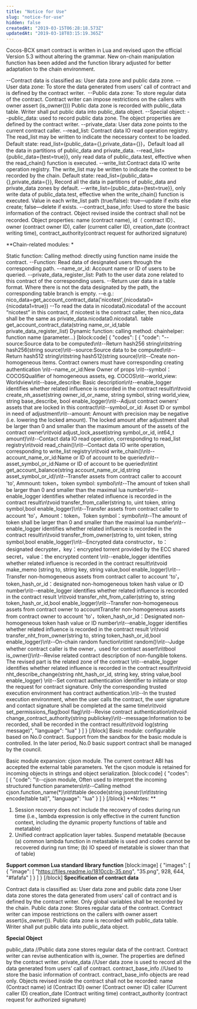 ```yaml
---
title: "Notice for Use"
slug: "notice-for-use"
hidden: false
createdAt: "2019-03-15T06:28:18.573Z"
updatedAt: "2019-03-18T03:15:19.365Z"
---
```

Cocos-BCX smart contract is written in Lua and revised upon the official Version 5.3 without altering the grammar. New on-chain manipulation function has been added and the function library adjusted for better adaptation to the chain environment.

--Contract data is classified as:  User data zone and public data zone.
--User data zone: To store the data generated from users’ call of contract and is defined by the contract writer.  
--Public data zone: To store regular data of the contract. Contract writer can impose restrictions on the callers with owner assert (is_owner())) Public data zone is recorded with public_data table. Writer shall put public data into public_data object.
--Special object: 
--public_data: used to record public data zone. The object properties are defined by the contract writer.
--private_data: User data zone points to the current contract caller.
--read_list: Contract data IO read operation registry. The read_list may be written to indicate the necessary context to be loaded. Default state: read_list={public_data={},private_data={}}，Default load all the data in partitions of public_data and private_data. 
--read_list={public_data={test=true}}, only read data of public_data.test, effective when the read_chain() function is executed. 
--write_list:Contract data IO write operation registry. The write_list may be written to indicate the context to be recorded by the chain. Default state: read_list={public_data={},private_data={}}, Record all the data in partitions of public_data and private_data zones by default. 
--write_list={public_data={test=true}}, only write data of public_data.test, effective when the write_chain() function is executed. Value in each write_list path (true/false): true—update if exits else create; false—delete if exists. 
--contract_base_info: Used to store the basic information of the contract. Object revised inside the contract shall not be recorded. Object properties: name (contract name), id（ contract ID）、owner (contract owner ID), caller (current caller ID), creation_date (contract writing time), contract_authority(contract request for authorized signature)

**Chain-related modules: * 

Static function: Calling method: directly using function name inside the contract.
--Function: Read data of designated users through the corresponding path.
--name_or_id: Account name or ID of users to be queried.
--private_data_register_list: Path to the user data zone related to this contract of the corresponding users.
--Return user data in a table format. Where there is not the data designated by the path, the corresponding table branch is empty.
--e.g.: nico_data=get_account_contract_data('nicotest',{nicodata0={nicodata1=true})
--To read the data in nicodata0.nicodata1 of the account “nicotest” in this contract, if nicotest is the contract caller, then nico_data shall be the same as private_data.nicodata0.nicodata1. 
table get_account_contract_data(string name_or_id,table private_data_register_list)
Dynamic function: calling method: chainhelper: function name (parameter…)
[block:code]
{
  "codes": [
    {
      "code": "--source:Source data to be computed\n\t--Return hash256 string\n\tstring hash256(string source)\n\t--source:Source data to be computed\n\t--Return hash512 string\n\tstring hash512(string source)\n\t--Create non-homogeneous items. Contract owners must have corresponding creating authentication \n\t--name_or_id:New Owner of props \n\t--symbol：COCOSQualifier of homogeneous assets, eg. COCOS\n\t--world_view: Worldview\n\t--base_describe: Basic description\n\t--enable_logger identifies whether related influence is recorded in the contract result\n\tvoid create_nh_asset(string owner_id_or_name, string symbol, string world_view, string base_describe, bool enable_logger)\n\t--Adjust contract owners' assets that are locked in this contract\n\t--symbol_or_id: Asset ID or symbol in need of adjustment\n\t--amount: Amount with precision may be negative (i.e. lowering the locked amount). The locked amount after adjustment shall be larger than 0 and smaller than the maximum amount of the assets of the contract owner\n\tvoid adjust_lock_asset(string symbol_or_id, int64_t amount)\n\t--Contact data IO read operation, corresponding to read_list registry\n\tvoid read_chain()\n\t--Contact data IO write operation, corresponding to write_list registry\n\tvoid write_chain()\n\t--account_name_or_id:Name or ID of account to be queried\n\t--asset_symbol_or_id:Name or ID of account to be queried\n\tint get_account_balance(string account_name_or_id,string asset_symbol_or_id)\n\t--Transfer assets from contract caller to account 'to', Ammount: token，token symbol: symbol\n\t--The amount of token shall be larger than 0 and smaller than the maximal lua number\n\t--enable_logger identifies whether related influence is recorded in the contract result\n\tvoid transfer_from_caller(string to, uint token, string symbol,bool enable_logger)\n\t--Transfer assets from contract caller to account 'to'，Amount：token，Token symbol：symbol\n\t--The amount of token  shall be larger than 0 and smaller than the maximal lua number\n\t--enable_logger identifies whether related influence is recorded in the contract result\n\tvoid transfer_from_owner(string to, uint token, string symbol,bool enable_logger)\n\t--Encrypted data constructor，to：designated decrypter，key：encrypted torrent provided by the ECC shared secret，value：the encrypted content \n\t--enable_logger identifies whether related influence is recorded in the contract result\n\tvoid make_memo (string to, string key, string value,bool enable_logger)\n\t--Transfer non-homogeneous assets from contract caller to account 'to'，token_hash_or_id：designated non-homogeneous token hash value or ID number\n\t--enable_logger identifies whether related influence is recorded in the contract result \n\tvoid transfer_nht_from_caller(string to, string token_hash_or_id,bool enable_logger)\n\t--Transfer non-homogeneous assets from contract owner to accountTransfer non-homogeneous assets from contract owner to account 'to'，token_hash_or_id：Designated non-homogeneous token hash value or ID number\n\t--enable_logger identifies whether related influence is recorded in the contract result \n\tvoid transfer_nht_from_owner(string to, string token_hash_or_id,bool enable_logger)\n\t--On-chain random function\n\tint  random()\n\t--Judge whether contract caller is the owner，used for contract assert\n\tbool is_owner()\n\t--Revise related contract description of non-fungible tokens. The revised part is the related zone of the contract \n\t--enable_logger identifies whether related influence is recorded in the contract result\n\tvoid nht_describe_change(string nht_hash_or_id, string key, string value,bool enable_logger) \n\t--Set contract authentication identifier to initiate or stop the request for contract signature. Only the corresponding trusted execution environment has contract authentication.\n\t--In the trusted execution environment, when the user calls the contract, the user signature and contact signature shall be completed at the same time\n\tvoid set_permissions_flag(bool flag)\n\t--Revise contract authentication\n\tvoid change_contract_authority(string publickey)\n\t--message:Information to be recorded, shall be recorded in the contract result\n\tvoid log(string message)",
      "language": "lua"
    }
  ]
}
[/block]
Basic module: configurable based on No.0 contract. Support from the sandbox for the basic module is controlled. In the later period, No.0 basic support contract shall be managed by the council.   

Basic module expansion: cjson module. The current contract ABI has accepted the external table parameters. Yet the cjson module is retained for incoming objects in strings and object serialization.
[block:code]
{
  "codes": [
    {
      "code": "\t--cjson module, Often used to interpret the incoming structured function parameters\n\t--Calling method cjson.function_name(*)\n\t\ttable  decode(string jsonstr)\n\t\tstring encode(table tal)",
      "language": "lua"
    }
  ]
}
[/block]
**Notes: **
1. Session recovery does not include the recovery of codes during run time (i.e., lambda expression is only effective in the current function context, including the dynamic property functions of table and metatable)  
2. Unified contract application layer tables. Suspend metatable (because (a) common lambda function in metastable is used and codes cannot be recovered during run time; (b) IO speed of metatable is slower than that of table)

**Support common Lua standard library function** 
[block:image]
{
  "images": [
    {
      "image": [
        "https://files.readme.io/1810ccb-35.png",
        "35.png",
        928,
        644,
        "#fafafa"
      ]
    }
  ]
}
[/block]
**Specification of contract data**

Contract data is classified as:  User data zone and public data zone
User data zone stores the data generated from users’ call of contract and is defined by the contract writer. Only global variables shall be recorded by the chain.
Public data zone: Stores regular data of the contract. Contract writer can impose restrictions on the callers with owner assert assert(is_owner()). Public data zone is recorded with public_data table. Writer shall put public data into public_data object.

**Special Object** 

public_data //Public data zone stores regular data of the contract. Contract writer can revise authentication with is_owner. The properties are defined by the contract writer. 
private_data //User data zone is used to record all the data generated from users’ call of contract.
contract_base_info //Used to store the basic information of contract.
contract_base_info objects are read only. Objects revised inside the contract shall not be recorded: 
name (Contract name)
id (Contract ID)
owner (Contract owner ID)
caller (Current caller ID)
creation_date (Contract writing time)
contract_authority (contract request for authorized signature)